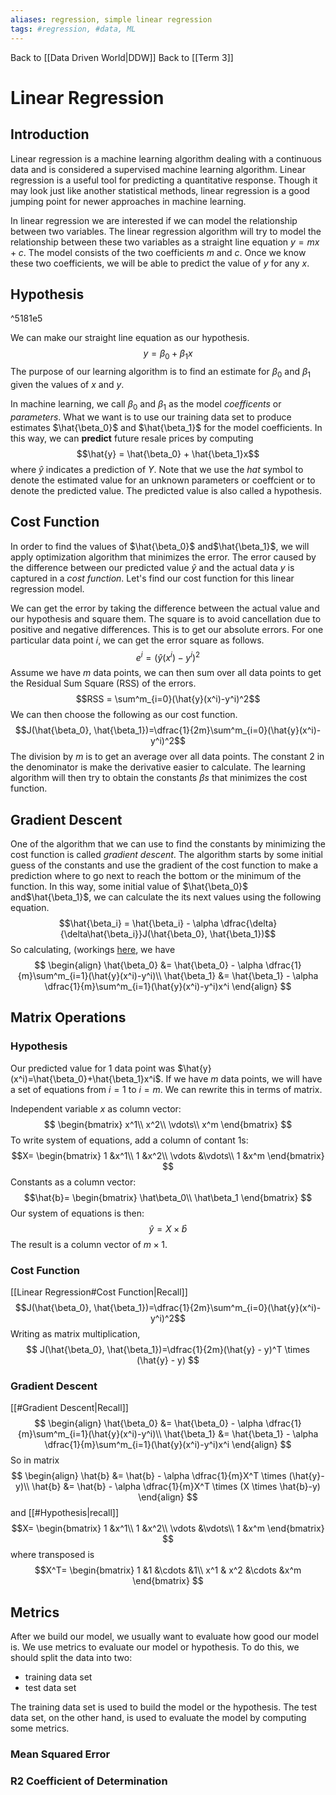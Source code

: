 ```yaml
---
aliases: regression, simple linear regression
tags: #regression, #data, ML
---
```

Back to [[Data Driven World|DDW]]
Back to [[Term 3]]
# Linear Regression
## Introduction
Linear regression is a machine learning algorithm dealing with a continuous data and is considered a supervised machine learning algorithm. Linear regression is a useful tool for predicting a quantitative response. Though it may look just like another statistical methods, linear regression is a good jumping point for newer approaches in machine learning.

In linear regression we are interested if we can model the relationship between two variables.
The linear regression algorithm will try to model the relationship between these two variables as a straight line equation $y=mx+c$.  The model consists of the two coefficients $m$ and $c$. Once we know these two coefficients, we will be able to predict the value of $y$ for any $x$.

## Hypothesis

^5181e5

We can make our straight line equation as our hypothesis.
$$y=\beta_0 + \beta_1 x$$
The purpose of our learning algorithm is to find an estimate for $\beta_0$ and $\beta_1$ given the values of $x$ and $y$.

In machine learning, we call $\beta_0$ and $\beta_1$ as the model _coefficents_ or _parameters_. What we want is to use our training data set to produce estimates $\hat{\beta_0}$ and $\hat{\beta_1}$ for the model coefficients. In this way, we can **predict** future resale prices by computing
$$\hat{y} = \hat{\beta_0} + \hat{\beta_1}x$$
where $\hat{y}$ indicates a prediction of $Y$. Note that we use the _hat_ symbol to denote the estimated value for an unknown parameters or coeffcient or to denote the predicted value. The predicted value is also called a hypothesis.
## Cost Function
In order to find the values of $\hat{\beta_0}$ and$\hat{\beta_1}$, we will apply optimization algorithm that minimizes the error. The error caused by the difference between our predicted value $\hat{y}$ and the actual data $y$ is captured in a _cost function_. Let's find our cost function for this linear regression model.

We can get the error by taking the difference between the actual value and our hypothesis and square them. The square is to avoid cancellation due to positive and negative differences. This is to get our absolute errors. For one particular data point $i$, we can get the error square as follows.
$$e^i = (\hat{y}(x^i)-y^i)^2$$
Assume we have $m$ data points, we can then sum over all data points to get the Residual Sum Square (RSS) of the errors.
$$RSS = \sum^m_{i=0}(\hat{y}(x^i)-y^i)^2$$
We can then choose the following as our cost function.
$$J(\hat{\beta_0}, \hat{\beta_1})=\dfrac{1}{2m}\sum^m_{i=0}(\hat{y}(x^i)-y^i)^2$$
The division by $m$ is to get an average over all data points. The constant $2$ in the denominator is make the derivative easier to calculate.
The learning algorithm will then try to obtain the constants $\beta s$  that minimizes the cost function.
## Gradient Descent
One of the algorithm that we can use to find the constants by minimizing the cost function is called _gradient descent_. The algorithm starts by some initial guess of the constants and use the gradient of the cost function to make a prediction where to go next to reach the bottom or the minimum of the function. In this way, some initial value of $\hat{\beta_0}$ and$\hat{\beta_1}$, we can calculate the its next values using the following equation.
$$\hat{\beta_i} = \hat{\beta_i} - \alpha \dfrac{\delta}{\delta\hat{\beta_i}}J(\hat{\beta_0}, \hat{\beta_1})$$
So calculating, (workings [here](https://github.com/CasKei/10.020DDW-CasKei/blob/main/d2w_notes-master/LinearRegression.ipynb), we have
$$
\begin{align}
\hat{\beta_0} &= \hat{\beta_0} - \alpha \dfrac{1}{m}\sum^m_{i=1}(\hat{y}(x^i)-y^i)\\
\hat{\beta_1} &= \hat{\beta_1} - \alpha \dfrac{1}{m}\sum^m_{i=1}(\hat{y}(x^i)-y^i)x^i
\end{align}
$$
## Matrix Operations
### Hypothesis
Our predicted value for 1 data point was $\hat{y}(x^i)=\hat{\beta_0}+\hat{\beta_1}x^i$.
If we have $m$ data points, we will have a set of equations from $i=1$ to $i=m$.
We can rewrite this in terms of matrix.

Independent variable $x$ as column vector:
$$
\begin{bmatrix}
x^1\\
x^2\\
\vdots\\
x^m
\end{bmatrix}
$$
To write system of equations, add a column of contant 1s:
$$X=
\begin{bmatrix}
1 &x^1\\
1 &x^2\\
\vdots &\vdots\\
1 &x^m
\end{bmatrix}
$$
Constants as a column vector:
$$\hat{b}=
\begin{bmatrix}
\hat\beta_0\\
\hat\beta_1
\end{bmatrix}
$$
Our system of equations is then:
$$\hat{y}=X \times \hat{b}$$
The result is a column vector of $m \times 1$.

### Cost Function
[[Linear Regression#Cost Function|Recall]]
$$J(\hat{\beta_0}, \hat{\beta_1})=\dfrac{1}{2m}\sum^m_{i=0}(\hat{y}(x^i)-y^i)^2$$
Writing as matrix multiplication,
$$
J(\hat{\beta_0}, \hat{\beta_1})=\dfrac{1}{2m}(\hat{y} - y)^T \times (\hat{y} - y)
$$
### Gradient Descent
[[#Gradient Descent|Recall]]
$$
\begin{align}
\hat{\beta_0} &= \hat{\beta_0} - \alpha \dfrac{1}{m}\sum^m_{i=1}(\hat{y}(x^i)-y^i)\\
\hat{\beta_1} &= \hat{\beta_1} - \alpha \dfrac{1}{m}\sum^m_{i=1}(\hat{y}(x^i)-y^i)x^i
\end{align}
$$
So in matrix
$$
\begin{align}
\hat{b} &= \hat{b} - \alpha \dfrac{1}{m}X^T \times (\hat{y}-y)\\
\hat{b} &= \hat{b} - \alpha \dfrac{1}{m}X^T \times (X \times \hat{b}-y)
\end{align}
$$
and [[#Hypothesis|recall]]
$$X=
\begin{bmatrix}
1 &x^1\\
1 &x^2\\
\vdots &\vdots\\
1 &x^m
\end{bmatrix}
$$
where transposed is
$$X^T=
\begin{bmatrix}
1 &1 &\cdots &1\\
x^1 & x^2 &\cdots &x^m
\end{bmatrix}
$$
## Metrics
After we build our model, we usually want to evaluate how good our model is. We use metrics to evaluate our model or hypothesis. To do this, we should split the data into two:
-   training data set
-   test data set

The training data set is used to build the model or the hypothesis. The test data set, on the other hand, is used to evaluate the model by computing some metrics.
### Mean Squared Error

### R2 Coefficient of Determination